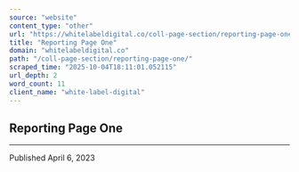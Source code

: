 ```yaml
---
source: "website"
content_type: "other"
url: "https://whitelabeldigital.co/coll-page-section/reporting-page-one/"
title: "Reporting Page One"
domain: "whitelabeldigital.co"
path: "/coll-page-section/reporting-page-one/"
scraped_time: "2025-10-04T18:11:01.052115"
url_depth: 2
word_count: 11
client_name: "white-label-digital"
---
```


## Reporting Page One

* * *

Published April 6, 2023